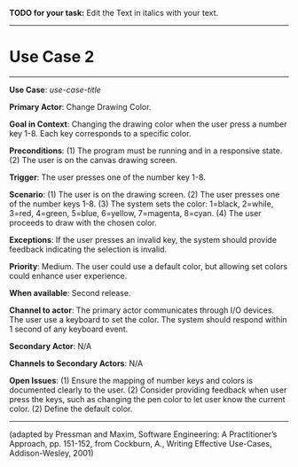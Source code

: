 **TODO for your task:** Edit the Text in italics with your text.

<hr>

# Use Case 2

<hr>

**Use Case**: *use-case-title*

**Primary Actor**: Change Drawing Color.

**Goal in Context**: Changing the drawing color when the user press a number key 1-8. Each key corresponds to a specific color.

**Preconditions**: (1) The program must be running and in a responsive state. (2) The user is on the canvas drawing screen.

**Trigger**: The user presses one of the number key 1-8.
  
**Scenario**: (1) The user is on the drawing screen. (2) The user presses one of the number keys 1-8. (3) The system sets the color: 1=black, 2=while, 3=red, 4=green, 5=blue, 6=yellow, 7=magenta, 8=cyan. (4) The user proceeds to draw with the chosen color.
 
**Exceptions**: If the user presses an invalid key, the system should provide feedback indicating the selection is invalid.

**Priority**: Medium. The user could use a default color, but allowing set colors could enhance user experience.

**When available**: Second release.

**Channel to actor**: The primary actor communicates through I/O devices. The user use a keyboard to set the color. The system should respond within 1 second of any keyboard event.

**Secondary Actor**: N/A

**Channels to Secondary Actors**: N/A

**Open Issues**: (1) Ensure the mapping of number keys and colors is documented clearly to the user. (2) Consider providing feedback when user press the keys, such as changing the pen color to let user know the current color. (2) Define the default color.

<hr>



(adapted by Pressman and Maxim, Software Engineering: A Practitioner’s Approach, pp. 151-152, from Cockburn,
A., Writing Effective Use-Cases, Addison-Wesley, 2001)
